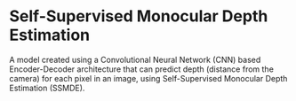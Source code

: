 # Self-Supervised Monocular Depth Estimation
A model created using a Convolutional Neural Network (CNN) based Encoder-Decoder architecture that can predict depth (distance from the camera) for each pixel in an image, using Self-Supervised Monocular Depth Estimation (SSMDE).
